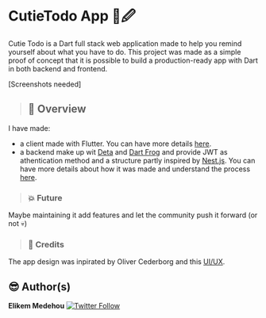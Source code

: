 # CutieTodo App 📱🖉

Cutie Todo is a Dart full stack web application made to help you remind yourself about what you have to do. This project was made as a simple proof of concept that it is possible to build a production-ready app with Dart in both backend and frontend.

[Screenshots needed]

> ## 👀 Overview

I have made:

- a client made with Flutter. You can have more details [here](https://github.com/NemesisX1/CutieTodo/blob/main/client/README.md).
- a backend make up wit [Deta](https://www.deta.sh/) and [Dart Frog](https://dartfrog.vgv.dev) and provide JWT as athentication method and a structure partly inspired by [Nest.js](https://nestjs.com/). You can have more details about how it was made and understand the process [here](https://github.com/NemesisX1/CutieTodo/blob/main/backend/README.md).

> ### 💥 Future

Maybe maintaining it add features and let the community push it forward (or not 💀)

> ### 🔰 Credits

The app design was inpirated by Oliver Cederborg and this [UI/UX](https://dribbble.com/shots/15185058-Collection-Tasks).

## 😎  Author(s)

**Elikem Medehou** [![Twitter Follow](https://img.shields.io/twitter/follow/juniormedehou_?label=Follow&style=social)](https://twitter.com/juniormedehou_)

